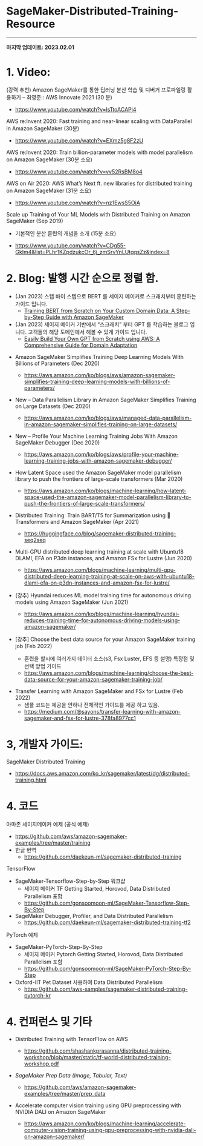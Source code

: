 
# SageMaker-Distributed-Training-Resource
---

**마지막 업데이트: 2023.02.01**

# 1. Video:

(강력 추천) Amazon SageMaker를 통한 딥러닝 분산 학습 및 디버거 프로파일링 활용하기 – 최영준:: AWS Innovate 2021 (30 분)

* https://www.youtube.com/watch?v=lsTtoACAPj4

AWS re:Invent 2020: Fast training and near-linear scaling with DataParallel in Amazon SageMaker (30분)

* https://www.youtube.com/watch?v=EXmz5g8F2zU

AWS re:Invent 2020: Train billion-parameter models with model parallelism on Amazon SageMaker (30분 소요)

* https://www.youtube.com/watch?v=vv52RsBM8o4

AWS on Air 2020: AWS What’s Next ft. new libraries for distributed training on Amazon SageMaker (31분 소요)

* https://www.youtube.com/watch?v=nz1EwsS5OiA

Scale up Training of Your ML Models with Distributed Training on Amazon SageMaker (Sep 2019)

* 기본적인 분산 훈련의 개념을 소개 (15분 소요)

* https://www.youtube.com/watch?v=CDg55-GkIm4&list=PLhr1KZpdzukcOr_6j_zmSrvYnLUtgqsZz&index=8



# 2. Blog:  발행 시간 순으로 정렬 함.

- (Jan 2023) 스텝 바이 스텝으로 BERT 를 세이지 메이커로 스크래치부터 훈련하는 가이드 입니다. 
    - [­­­Training BERT from Scratch on Your Custom Domain Data: A Step-by-Step Guide with Amazon SageMaker](https://medium.com/@shankar.arunp/training-bert-from-scratch-on-your-custom-domain-data-a-step-by-step-guide-with-amazon-25fcbee4316a)
- (Jan 2023) 세이지 메이커 기반에서 “스크래치” 부터 GPT 를 학습하는 블로그 입니다. 고객들의 해당 도메인에서 해볼 수 있게 가이드 입니다. 
    - [Easily Build Your Own GPT from Scratch using AWS: A Comprehensive Guide for Domain Adaptation](https://medium.com/@shankar.arunp/easily-build-your-own-gpt-from-scratch-using-aws-51811b6355d3)

* Amazon SageMaker Simplifies Training Deep Learning Models With Billions of Parameters (Dec 2020)
    * https://aws.amazon.com/ko/blogs/aws/amazon-sagemaker-simplifies-training-deep-learning-models-with-billions-of-parameters/
* New – Data Parallelism Library in Amazon SageMaker Simplifies Training on Large Datasets (Dec 2020)
    * https://aws.amazon.com/ko/blogs/aws/managed-data-parallelism-in-amazon-sagemaker-simplifies-training-on-large-datasets/
* New – Profile Your Machine Learning Training Jobs With Amazon SageMaker Debugger (Dec 2020)
    * https://aws.amazon.com/ko/blogs/aws/profile-your-machine-learning-training-jobs-with-amazon-sagemaker-debugger/
* How Latent Space used the Amazon SageMaker model parallelism library to push the frontiers of large-scale transformers (Mar 2020)
    * https://aws.amazon.com/ko/blogs/machine-learning/how-latent-space-used-the-amazon-sagemaker-model-parallelism-library-to-push-the-frontiers-of-large-scale-transformers/
* Distributed Training: Train BART/T5 for Summarization using 🤗 Transformers and Amazon SageMaker (Apr 2021)
    * https://huggingface.co/blog/sagemaker-distributed-training-seq2seq
* Multi-GPU distributed deep learning training at scale with Ubuntu18 DLAMI, EFA on P3dn instances, and Amazon FSx for Lustre (Jun 2020)
    * https://aws.amazon.com/blogs/machine-learning/multi-gpu-distributed-deep-learning-training-at-scale-on-aws-with-ubuntu18-dlami-efa-on-p3dn-instances-and-amazon-fsx-for-lustre/
* (강추) Hyundai reduces ML model training time for autonomous driving models using Amazon SageMaker (Jun 2021)
    * https://aws.amazon.com/ko/blogs/machine-learning/hyundai-reduces-training-time-for-autonomous-driving-models-using-amazon-sagemaker/


* [강추] Choose the best data source for your Amazon SageMaker training job (Feb 2022)
    - 훈련을 할시에 여러가지 데이터 소스(s3, Fsx Luster, EFS 등 설명) 특장점 및 선택 방법 가이드
    - https://aws.amazon.com/blogs/machine-learning/choose-the-best-data-source-for-your-amazon-sagemaker-training-job/


- Transfer Learning with Amazon SageMaker and FSx for Lustre (Feb 2022)
    * 샘플 코드는 제공을 안하나 전체적인 가이드를 제공 하고 있음.
    * https://medium.com/@sayons/transfer-learning-with-amazon-sagemaker-and-fsx-for-lustre-378fa8977cc1

# 3, 개발자 가이드:

SageMaker Distributed Training

* https://docs.aws.amazon.com/ko_kr/sagemaker/latest/dg/distributed-training.html



# 4. 코드

아마존 세이지메이커 예제 (공식 예제)

* https://github.com/aws/amazon-sagemaker-examples/tree/master/training
* 한글 번역
    * https://github.com/daekeun-ml/sagemaker-distributed-training


TensorFlow 

* SageMaker-Tensorflow-Step-by-Step 워크샵 
    * 세이지 메이커 TF Getting Started, Horovod, Data Distributed Parallelism 포함
    * https://github.com/gonsoomoon-ml/SageMaker-Tensorflow-Step-By-Step
* SageMaker Debugger, Profiler, and Data Distributed Parallelism
    *  https://github.com/daekeun-ml/sagemaker-distributed-training-tf2


PyTorch 예제 

* SageMaker-PyTorch-Step-By-Step
    * 세이지 메이커 Pytorch Getting Started, Horovod, Data Distributed Parallelism 포함
    * https://github.com/gonsoomoon-ml/SageMaker-PyTorch-Step-By-Step
* Oxford-IIT Pet Dataset 사용하여 Data Distributed Parallelism 
    * https://github.com/aws-samples/sagemaker-distributed-training-pytorch-kr



# 4. 컨퍼런스 및 기타

* Distributed Training with TensorFlow on AWS
    * https://github.com/shashankprasanna/distributed-training-workshop/blob/master/static/tf-world-distributed-training-workshop.pdf
* *SageMaker Prep Data (Image, Tabular, Text)*
    * https://github.com/aws/amazon-sagemaker-examples/tree/master/prep_data
* Accelerate computer vision training using GPU preprocessing with NVIDIA DALI on Amazon SageMaker

    * https://aws.amazon.com/ko/blogs/machine-learning/accelerate-computer-vision-training-using-gpu-preprocessing-with-nvidia-dali-on-amazon-sagemaker/

